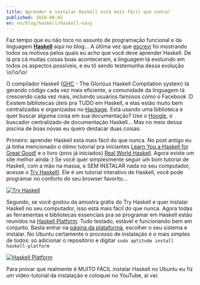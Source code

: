 ```yaml
---
title: Aprender e instalar Haskell está mais fácil que nunca!
published: 2010-08-02
en: en/blog/haskell/haskell-easy
---
```


Faz tempo que eu não toco no assunto de programação funcional e da linguagem [**Haskell**](http://haskell.org) aqui no blog...
A última vez que [escrevi][1] foi mostrando todos os motivos pelos quais eu acho que você deve aprender Haskell.
De lá pra cá muitas coisas boas aconteceram, a linguagem tá evoluindo em todos os aspectos possíveis, e eu tô sendo testemunha dessa evolução \\o/\\o/\\o/

O compilador Haskell ([GHC](http://www.haskell.org/ghc/) - The Glorious Haskell Compilation system) tá gerando código cada vez mais eficiente,
a comunidade da linguagem tá crescendo cada vez mais, incluindo usuários famosos como o Facebook :D
Existem bibliotecas úteis pra TUDO em Haskell, e elas estão muito bem centralizadas e organizadas no [Hackage](http://hackage.haskell.org).
Está usando uma biblioteca e quer buscar alguma coisa em sua documentação?
Use o [Hoogle](http://www.haskell.org/hoogle/), o buscador centralizado de documentação Haskell...
Mas no meio dessa piscina de boas novas eu quero destacar duas coisas:

<!--more-->

Primeiro: aprender Haskell está mais fácil do que nunca.
No post antigo eu já tinha mencionado o ótimo tutorial pra iniciantes [Learn You a Haskell for Great Good!](http://learnyouahaskell.com/)
e o livro (pros já iniciados) [Real World Haskell](http://book.realworldhaskell.org/).
Agora existe um site melhor ainda :) Se você quer simplesmente seguir um bom tutorial de Haskell, com a mão na massa,
e SEM INSTALAR nada no seu computador, acesse o [Try Haskell!](http://tryhaskell.org/).
Ele é um tutorial interativo de Haskell, você pode programar no conforto do seu browser favorito...

[![Try Haskell](/files/imgs/2010-08_try_haskell.png)](http://tryhaskell.org/)

Segundo, se você gostou da amostra grátis do Try Haskell e quer instalar Haskell no seu computador, isso está mais fácil do que nunca.
Agora todas as ferramentas e bibliotecas essenciais pra se programar em Haskell
estão reunidos na [Haskell Platform](http://hackage.haskell.org/platform/).
Tudo testado, estável e funcionando bem em conjunto.
Basta entrar na [página da plataforma](http://hackage.haskell.org/platform/), escolher o seu sistema e instalar.
No Ubuntu certamente o processo de instalação é o mais simples de todos:
só adicionar o repositório e digitar `sudo aptitude install haskell-platform`

[![Haskell Platform](/files/imgs/2010-08_haskell_platform.png)](http://hackage.haskell.org/platform/)

Para provar que realmente é MUITO FÁCIL instalar Haskell no Ubuntu eu fiz um vídeo-tutorial da instalação e coloquei no YouTube, aí vai:

<object classid="clsid:d27cdb6e-ae6d-11cf-96b8-444553540000" width="480" height="385" codebase="http://download.macromedia.com/pub/shockwave/cabs/flash/swflash.cab#version=6,0,40,0"><param name="allowFullScreen" value="true" /><param name="allowscriptaccess" value="always" /><param name="src" value="http://www.youtube.com/v/RiTZWhmB86U&amp;hl=pt_BR&amp;fs=1?rel=0" /><param name="allowfullscreen" value="true" /><embed type="application/x-shockwave-flash" width="480" height="385" src="http://www.youtube.com/v/RiTZWhmB86U&amp;hl=pt_BR&amp;fs=1?rel=0" allowscriptaccess="always" allowfullscreen="true"></embed></object>

[1]: </pt/blog/haskell/haskell-start>
